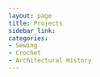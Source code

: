 ```yaml
---
layout: page
title: Projects
sidebar_link: 
categories:
- Sewing
- Crochet
- Architectural History
---
```

